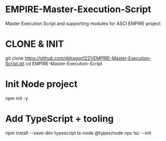 # EMPIRE-Master-Execution-Script
Master Execution Script and supporting modules for ASCI EMPIRE project 

# CLONE & INIT 
git clone https://github.com/ddragon1221/EMPIRE-Master-Execution-Script.git
cd EMPIRE-Master-Execution-Script

# Init Node project
npm init -y

# Add TypeScript + tooling
npm install --save-dev typescript ts-node @types/node
npx tsc --init

